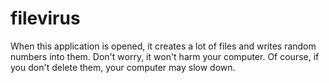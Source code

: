 # filevirus
When this application is opened, it creates a lot of files and writes random numbers into them. Don't worry, it won't harm your computer. Of course, if you don't delete them, your computer may slow down.
